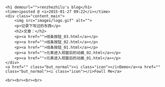

	<h1 demourl="">renzhezhilu's blog</h1>
	<time>iposted @ <i>2015-01-27 09:22</i></time>
	<div class="content_main">
		<img src="images/logo.gif" alt="">
		<p>记录下写过的东西</p>
		<h2>文章：</h2>
		<p><a href="">线条按钮_03.html</a></p>
		<p><a href="">线条按钮_02.html</a></p>
		<p><a href="">线条按钮_01.html</a></p>
		<p><a href="">元素进入视窗后的动画_02.html</a></p>
		<p><a href="">元素进入视窗后的动画_01.html</a></p>
	</div>
	<a href="" class="but_normal"><i class="icon"></i>Demo</a><a href="" class="but_normal"><i class="icon"></i>Fowll Me</a>

	<br><br><br><br>



